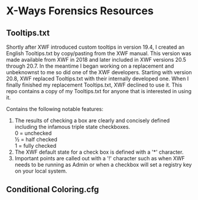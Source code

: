 # X-Ways Forensics Resources

## Tooltips.txt
Shortly after XWF introduced custom tooltips in version 19.4, I created an English Tooltips.txt by copy/pasting from the XWF manual.  This version was made available from XWF in 2018 and later included in XWF versions 20.5 through 20.7.  In the meantime I began working on a replacement and unbeknownst to me so did one of the XWF developers.  Starting with version 20.8, XWF replaced Tooltips.txt with their internally developed one.  When I finally finished my replacement Tooltips.txt, XWF declined to use it.  This repo contains a copy of my Tooltips.txt for anyone that is interested in using it.

Contains the following notable features:
1. The results of checking a box are clearly and concisely defined including the infamous triple state checkboxes.  
   0 = unchecked  
   ½ = half checked  
   1 = fully checked
3. The XWF default state for a check box is defined with a '*' character.
4. Important points are called out with a '!' character such as when XWF needs to be running as Admin or when a checkbox will set a registry key on your local system.

## Conditional Coloring.cfg
